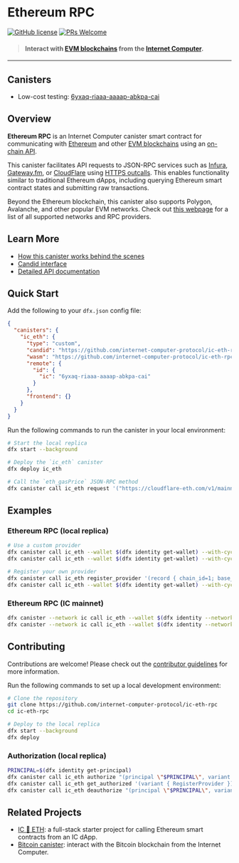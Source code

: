 # Ethereum RPC

[![GitHub license](https://img.shields.io/badge/license-Apache%202.0-blue.svg)](https://opensource.org/licenses/Apache-2.0) [![PRs Welcome](https://img.shields.io/badge/PRs-welcome-brightgreen.svg)](https://github.com/internet-computer-protocol/ic-eth-rpc/issues)

> #### Interact with [EVM blockchains](https://chainlist.org/) from the [Internet Computer](https://internetcomputer.org/).

---

## Canisters

* Low-cost testing: [6yxaq-riaaa-aaaap-abkpa-cai](https://a4gq6-oaaaa-aaaab-qaa4q-cai.raw.ic0.app/?id=6yxaq-riaaa-aaaap-abkpa-cai)

## Overview

**Ethereum RPC** is an Internet Computer canister smart contract for communicating with [Ethereum](https://ethereum.org/en/) and other [EVM blockchains](https://chainlist.org/) using an [on-chain API](./API.md). 

This canister facilitates API requests to JSON-RPC services such as [Infura](https://www.infura.io/), [Gateway.fm](https://gateway.fm/), or [CloudFlare](https://www.cloudflare.com/en-gb/web3/) using [HTTPS outcalls](https://internetcomputer.org/docs/current/developer-docs/integrations/http_requests/). This enables functionality similar to traditional Ethereum dApps, including querying Ethereum smart contract states and submitting raw transactions.

Beyond the Ethereum blockchain, this canister also supports Polygon, Avalanche, and other popular EVM networks. Check out [this webpage](https://chainlist.org/) for a list of all supported networks and RPC providers.

## Learn More

* [How this canister works behind the scenes](https://github.com/internet-computer-protocol/ic-eth-rpc/blob/main/DeepDive.md)
* [Candid interface](https://github.com/internet-computer-protocol/ic-eth-rpc/blob/main/candid/ic_eth.did)
* [Detailed API documentation](https://github.com/internet-computer-protocol/ic-eth-rpc/blob/main/API.md)

## Quick Start

Add the following to your `dfx.json` config file:

```json
{
  "canisters": {
    "ic_eth": {
      "type": "custom",
      "candid": "https://github.com/internet-computer-protocol/ic-eth-rpc/releases/latest/download/ic_eth.did",
      "wasm": "https://github.com/internet-computer-protocol/ic-eth-rpc/releases/latest/download/ic_eth_dev.wasm.gz",
      "remote": {
        "id": {
          "ic": "6yxaq-riaaa-aaaap-abkpa-cai"
        }
      },
      "frontend": {}
    }
  }
}
```

Run the following commands to run the canister in your local environment:

```sh
# Start the local replica
dfx start --background

# Deploy the `ic_eth` canister
dfx deploy ic_eth

# Call the `eth_gasPrice` JSON-RPC method
dfx canister call ic_eth request '("https://cloudflare-eth.com/v1/mainnet", "{\"jsonrpc\":\"2.0\",\"method\":\"eth_gasPrice\",\"params\":[],\"id\":1}", 1000)' --wallet $(dfx identity get-wallet) --with-cycles 600000000
```

## Examples

### Ethereum RPC (local replica)
```bash
# Use a custom provider
dfx canister call ic_eth --wallet $(dfx identity get-wallet) --with-cycles 600000000 request '("https://cloudflare-eth.com","{\"jsonrpc\":\"2.0\",\"method\":\"eth_gasPrice\",\"params\":[],\"id\":1}",1000)'
dfx canister call ic_eth --wallet $(dfx identity get-wallet) --with-cycles 600000000 request '("https://ethereum.publicnode.com","{\"jsonrpc\":\"2.0\",\"method\":\"eth_gasPrice\",\"params\":[],\"id\":1}",1000)'

# Register your own provider
dfx canister call ic_eth register_provider '(record { chain_id=1; base_url="https://cloudflare-eth.com"; credential_path="/v1/mainnet"; cycles_per_call=10; cycles_per_message_byte=1; })'
dfx canister call ic_eth --wallet $(dfx identity get-wallet) --with-cycles 600000000 provider_request '(0,"{\"jsonrpc\":\"2.0\",\"method\":\"eth_gasPrice\",\"params\":[],\"id\":1}",1000)'
```

### Ethereum RPC (IC mainnet)
```bash
dfx canister --network ic call ic_eth --wallet $(dfx identity --network ic get-wallet) --with-cycles 600000000 request '("https://cloudflare-eth.com","{\"jsonrpc\":\"2.0\",\"method\":\"eth_gasPrice\",\"params\":[],\"id\":1}",1000)'
dfx canister --network ic call ic_eth --wallet $(dfx identity --network ic get-wallet) --with-cycles 600000000 request '("https://ethereum.publicnode.com","{\"jsonrpc\":\"2.0\",\"method\":\"eth_gasPrice\",\"params\":[],\"id\":1}",1000)'
```

## Contributing

Contributions are welcome! Please check out the [contributor guidelines](https://github.com/internet-computer-protocol/ic-eth-rpc/blob/main/.github/CONTRIBUTING.md) for more information.

Run the following commands to set up a local development environment:

```bash
# Clone the repository
git clone https://github.com/internet-computer-protocol/ic-eth-rpc
cd ic-eth-rpc

# Deploy to the local replica
dfx start --background
dfx deploy
```

### Authorization (local replica)

```bash
PRINCIPAL=$(dfx identity get-principal)
dfx canister call ic_eth authorize "(principal \"$PRINCIPAL\", variant { RegisterProvider })"
dfx canister call ic_eth get_authorized '(variant { RegisterProvider })'
dfx canister call ic_eth deauthorize "(principal \"$PRINCIPAL\", variant { RegisterProvider })"
```

## Related Projects

* [IC 🔗 ETH](https://github.com/dfinity/ic-eth-starter): a full-stack starter project for calling Ethereum smart contracts from an IC dApp.
* [Bitcoin canister](https://github.com/dfinity/bitcoin-canister): interact with the Bitcoin blockchain from the Internet Computer.